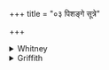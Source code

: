 +++
title = "०३ पिशङ्गे सूत्रे"

+++

<details><summary>Whitney</summary>

### Translation
3. On a reddish string a *khṛ́gala*—that the pious (*vedhás*) bind on;  
let the binders (?) make impotent the flowing (?), puffing (?) *kābavá*.

### Notes
All obscure and questionable. Ppp's version is: for **a**, *sūtre  
piśun̄khe khugilaṁ;* in **b**, *yad* for *tad;* for **c**, *śravasyaṁ  
śuṣma kābabam* (the nāgarī copyist writes *kāvardham*). The comm. also  
has in **c** *śravasyam*, and three or four of SPP's mss. follow him;  
the translation assumes it to be for *srav-*. The comm. explains  
*khṛ́galam* by *tanutrāṇam* 'armor,' quoting RV. ii. 39. 4 as authority;  
*śravasyam* by *bālarūpam annam arhati* (since *śravas* is an  
*annanāman!*); *śúṣmam* by *śoṣakam* ⌊see Bloomfield, ZDMG. xlviii.  
574⌋; *kābava* as a hindrance related with a *kabu*, which is a speckled  
(*karburavarṇa*) cruel animal; and *bandhúras* is either the amulet  
bound upon us, or it is for *-rās*, "the amulet, staff, etc., held by  
us."
</details>

<details><summary>Griffith</summary>

Then to a tawny-coloured string the wise and skilful bind a brush. Let bandages make impotent the strong and active Kabava.
</details>
